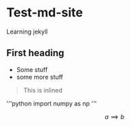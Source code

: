 # Test-md-site
Learning jekyll

## First heading
- Some stuff
- some more stuff

> This is inlined

'''python
import numpy as np
'''

$$ a \implies b $$
